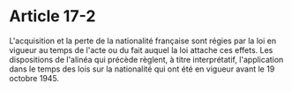 # Article 17-2

L'acquisition et la perte de la nationalité française sont régies par la loi en vigueur au temps de l'acte ou du fait auquel la loi attache ces effets.   Les dispositions de l'alinéa qui précède règlent, à titre interprétatif, l'application dans le temps des lois sur la nationalité qui ont été en vigueur avant le 19 octobre 1945.